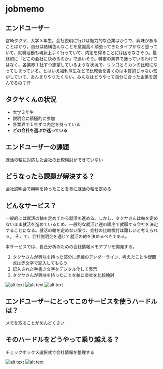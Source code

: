 # jobmemo

## エンドユーザー
宮崎タクヤ、大学３年生。会社説明に行けば魅力的な企業ばかりで、興味があることばかり。自分は結構色んなことを意識高く頑張ってきたタイプかなと思っていて、就職活動も現状上手く行っていて、内定を得ることには困らなさそう。最終的に「どこの会社に決めるのか」で迷いそう。特定の業界で迷っているわけではなく、各業界１社ずつ志望しているような状況で、リンゴとミカンの比較になってしまっている。とはいえ福利厚生などで比較表を書くのは本質的じゃない気がしていて、あんまりやりたくない。みんなはどうやって自分に合った企業を選んでるの？汗

## タクヤくんの状況
- 大学３年生
- 説明会に積極的に参加
- 各業界で１社ずつ内定を持っている
- **どの会社を選ぶか迷っている**

## エンドユーザーの課題
就活の軸に対応した会社の比較検討ができていない

## どうなったら課題が解決する？
会社説明会で興味を持ったことを基に就活の軸を定める

## どんなサービス？
一般的には就活の軸を定めてから就活を進める。しかし、タクヤさんは軸を定めないまま就活を進めているため、一般的な就活と逆の順序で就職する会社を決定することになる。就活の軸を定めない限り、会社の比較検討は難しいと考えられる。
そこで、会社説明会を通じて就活の軸を決めるべきである。

本サービスでは、自己分析のための会社情報メモアプリを開発する。
1. タクヤさんが興味を持った部分に赤線のアンダーライン、考えたことや疑問点は赤文字で記入してもらう
2. 記入された手書き文字をデジタル化して表示
3. タクヤさんが興味を持ったことを軸に会社を比較検討

![alt text](UI/writing_page.png)
![alt text](UI/transrate.png)
![alt text](UI/my_page.png)

## エンドユーザーにとってこのサービスを使うハードルは？
メモを取ることがめんどくさい

## そのハードルをどうやって乗り越える？
チェックボックス選択式で会社情報を整理する

![alt text](UI/checkbox1_page.png)
![alt text](UI/checkbox2_page.png)